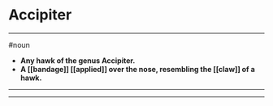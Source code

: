 # Accipiter
---
#noun
- **Any hawk of the genus Accipiter.**
- **A [[bandage]] [[applied]] over the nose, resembling the [[claw]] of a hawk.**
---
---
